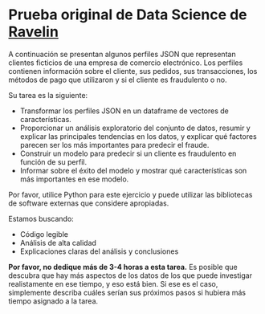# Prueba original de Data Science de [Ravelin](https://www.ravelin.com/)

A continuación se presentan algunos perfiles JSON que representan clientes ficticios de una empresa de comercio electrónico. Los perfiles contienen información sobre el cliente, sus pedidos, sus transacciones, los métodos de pago que utilizaron y si el cliente es fraudulento o no. 

Su tarea es la siguiente:

- Transformar los perfiles JSON en un dataframe de vectores de características.
- Proporcionar un análisis exploratorio del conjunto de datos, resumir y explicar las principales tendencias en los datos, y explicar qué factores parecen ser los más importantes para predecir el fraude.
- Construir un modelo para predecir si un cliente es fraudulento en función de su perfil.
- Informar sobre el éxito del modelo y mostrar qué características son más importantes en ese modelo.

Por favor, utilice Python para este ejercicio y puede utilizar las bibliotecas de software externas que considere apropiadas.

Estamos buscando:

- Código legible
- Análisis de alta calidad
- Explicaciones claras del análisis y conclusiones

**Por favor, no dedique más de 3-4 horas a esta tarea.** Es posible que descubra que hay más aspectos de los datos de los que puede investigar realistamente en ese tiempo, y eso está bien. Si ese es el caso, simplemente describa cuáles serían sus próximos pasos si hubiera más tiempo asignado a la tarea.
